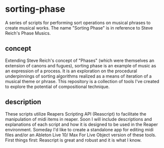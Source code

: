 # sorting-phase
A series of scripts for performing sort operations on musical phrases to create musical works. The name "Sorting Phase" is in reference to Steve Reich's Phase Musics.

## concept
Extending Steve Reich's concept of "Phases" (which were themselves an extension of canons and fugues), sorting phase is an example of music as an expression of a process. It is an exploration on the procedural underpinnings of sorting algorithms realized as a means of iteration of a musical theme or phrase. This repository is a collection of tools I've created to explore the potential of compositional technique.

## description
These scripts utilize Reapers Scripting API (Reascript) to facilitate the manipulation of midi items in reaper. Soon I will include descriptions and explanations of each script and how it is designed to be used in the Reaper environment. Someday I'd like to create a standalone app for editing midi files and/or an Ableton Live 10/ Max For Live Object version of these tools. First things first: Reascript is great and robust and it is what I know.
